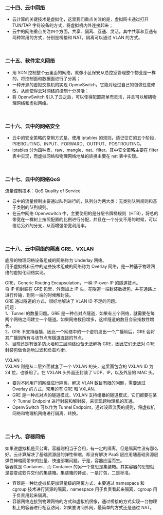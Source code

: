 
### 二十四、云中网络  

* 云计算的关键技术是虚拟化，这里我们重点关注的是，虚拟网卡通过打开 TUN/TAP 字符设备的方式，将虚拟机内外连接起来；   
* 云中的网络重点关注四个方面，共享、隔离、互通、灵活。其中共享和互通有两种常用的方式，分别是桥接和 NAT，隔离可以通过 VLAN 的方式。   
<br>


### 二十五、软件定义网络  

* 用 SDN 控制整个云里面的网络，就像小区保安从总控室管理整个物业是一样的，将控制面和数据面进行了分离；   
* 一种开源的虚拟交换机的实现 OpenvSwitch，它能对经过自己的包做任意修改，从而使得云对网络的控制十分灵活；   
* 将 OpenvSwitch 引入了云之后，可以使得配置简单而灵活，并且可以解耦物理网络和虚拟网络。   
<br> 

### 二十六、云中的网络安全  

* 云中的安全策略的常用方式是，使用 iptables 的规则，请记住它的五个阶段，PREROUTING、INPUT、FORWARD、OUTPUT、POSTROUTING。   
* iptables 分为四种表，raw、mangle、nat、filter。其中安全策略主要在 filter 表中实现，而虚拟网络和物理网络地址的转换主要在 nat 表中实现。   
<br>  



### 二十七、云中的网络QoS  
流量控制技术：QoS Quality of Service  

* 云中的流量控制主要通过队列进行的，队列分为两大类：无类别队列规则和基于类别的队列规则。   
* 在云中网络 Openvswitch 中，主要使用的是分层令牌桶规则（HTB），将总的带宽在一棵树上按照配置的比例进行分配，并且在一个分支不用的时候，可以借给另外的分支，从而增强带宽利用率。
<br>   


### 二十八、云中网络的隔离 GRE、VXLAN  

底层的物理网络设备组成的网络称为 Underlay 网络。  
用于虚拟机和云中的这些技术组成的网络称为 Overlay 网络，是一种基于物理网络的虚拟化网络实现。   

GRE，Generic Routing Encapsulation，一种 IP-over-IP 的隧道技术。  
将 IP 包封装在 GRE 包里，外面加上 IP 头，在隧道一端封装数据包，并在通路上进行传输，到另一端的时候解封装。  
GRE 通过隧道的方式，很好地解决了 VLAN ID 不足的问题。  
问题：  
1、Tunnel 的数量问题。GRE 是一种点对点隧道，如果有三个网络，就需要在每两个网络之间建立一个隧道。如果网络数目增多，这样隧道的数目会呈指数性增长。  
2、GRE 不支持组播，因此一个网络中的一个虚机发出一个广播帧后，GRE 会将其广播到所有与该节点有隧道连接的节点。   
3、目前还是有很多防火墙和三层网络设备无法解析 GRE，因此它们无法对 GRE 封装包做合适地过滤和负载均衡。   


VXLAN：   
VXLAN 则是从二层外面就套了一个 VXLAN 的头，这里面包含的 VXLAN ID 为 24 位，也够用了。在 VXLAN 头外面还封装了 UDP、IP，以及外层的 MAC 头。  


* 要对不同用户的网络进行隔离，解决 VLAN 数目有限的问题，需要通过 Overlay 的方式，常用的有 GRE 和 VXLAN。   
* GRE 是一种点对点的隧道模式，VXLAN 支持组播的隧道模式，它们都要在某个 Tunnel Endpoint 进行封装和解封装，来实现跨物理机的互通。   
* OpenvSwitch 可以作为 Tunnel Endpoint，通过设置流表的规则，将虚拟机网络和物理机网络进行隔离、转换。  
<br>


### 二十九、容器网络  

如果说虚拟机是买公寓，容器则相当于合租，有一定的隔离，但是隔离性没有那么好。云计算解决了基础资源层的弹性伸缩，却没有解决 PaaS 层应用随基础资源层弹性伸缩而带来的批量、快速部署问题。于是，容器应运而生。   
容器就是 Container，而 Container 的另一个意思是集装箱。其实容器的思想就是要变成软件交付的集装箱。集装箱的特点，一是打包，二是标准。   

* 容器是一种比虚拟机更加轻量级的隔离方式，主要通过 namespace 和 cgroup 技术进行资源的隔离，namespace 用于负责看起来隔离，cgroup 用于负责用起来隔离。   
* 容器网络连接到物理网络的方式和虚拟机很像，通过桥接的方式实现一台物理机上的容器进行相互访问，如果要访问外网，最简单的方式还是通过 NAT。  

<br>






